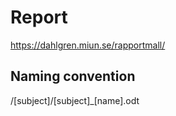 # Report
https://dahlgren.miun.se/rapportmall/

## Naming convention
/[subject]/[subject]_[name].odt
